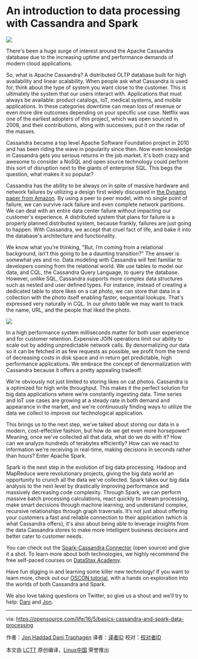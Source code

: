An introduction to data processing with Cassandra and Spark
==============================================================

![](https://opensource.com/sites/default/files/styles/image-full-size/public/images/life/osdc_520x292_opendata_0613mm.png?itok=mzC0Tb28)


There's been a huge surge of interest around the Apache Cassandra database due to the increasing uptime and performance demands of modern cloud applications.

So, what is Apache Cassandra? A distributed OLTP database built for high availability and linear scalability. When people ask what Cassandra is used for, think about the type of system you want close to the customer. This is ultimately the system that our users interact with. Applications that must always be available: product catalogs, IoT, medical systems, and mobile applications. In these categories downtime can mean loss of revenue or even more dire outcomes depending on your specific use case. Netflix was one of the earliest adopters of this project, which was open sourced in 2008, and their contributions, along with successes, put it on the radar of the masses.

Cassandra became a top level Apache Software Foundation project in 2010 and has been riding the wave in popularity since then. Now even knowledge in Cassandra gets you serious returns in the job market. It's both crazy and awesome to consider a NoSQL and open source technology could perform this sort of disruption next to the giants of enterprise SQL. This begs the question, what makes it so popular?

Cassandra has the ability to be always on in spite of massive hardware and network failures by utilizing a design first widely discussed in [the Dynamo paper from Amazon][1]. By using a peer to peer model, with no single point of failure, we can survive rack failure and even complete network partitions. We can deal with an entire data center failure without impacting our customer's experience. A distributed system that plans for failure is a properly planned distributed system, because frankly, failures are just going to happen. With Cassandra, we accept that cruel fact of life, and bake it into the database's architecture and functionality.

We know what you’re thinking, "But, I’m coming from a relational background, isn't this going to be a daunting transition?" The answer is somewhat yes and no. Data modeling with Cassandra will feel familiar to developers coming from the relational world. We use tables to model our data, and CQL, the Cassandra Query Language, to query the database. However, unlike SQL, Cassandra supports more complex data structures such as nested and user defined types. For instance, instead of creating a dedicated table to store likes on a cat photo, we can store that data in a collection with the photo itself enabling faster, sequential lookups. That's expressed very naturally in CQL. In our photo table we may want to track the name, URL, and the people that liked the photo.

![](https://opensource.com/sites/default/files/resize/screen_shot_2016-05-06_at_7.17.33_am-350x198.png)

In a high performance system milliseconds matter for both user experience and for customer retention. Expensive JOIN operations limit our ability to scale out by adding unpredictable network calls. By denormalizing our data so it can be fetched in as few requests as possible, we profit from the trend of decreasing costs in disk space and in return get predictable, high performance applications. We embrace the concept of denormalization with Cassandra because it offers a pretty appealing tradeoff.

We're obviously not just limited to storing likes on cat photos. Cassandra is a optimized for high write throughput. This makes it the perfect solution for big data applications where we’re constantly ingesting data. Time series and IoT use cases are growing at a steady rate in both demand and appearance in the market, and we're continuously finding ways to utilize the data we collect to improve our technological application.

This brings us to the next step, we've talked about storing our data in a modern, cost-effective fashion, but how do we get even more horsepower? Meaning, once we've collected all that data, what do we do with it? How can we analyze hundreds of terabytes efficiently? How can we react to information we're receiving in real-time, making decisions in seconds rather than hours? Enter Apache Spark.

Spark is the next step in the evolution of big data processing. Hadoop and MapReduce were revolutionary projects, giving the big data world an opportunity to crunch all the data we've collected. Spark takes our big data analysis to the next level by drastically improving performance and massively decreasing code complexity. Through Spark, we can perform massive batch processing calculations, react quickly to stream processing, make smart decisions through machine learning, and understand complex, recursive relationships through graph traversals. It’s not just about offering your customers a fast and reliable connection to their application (which is what Cassandra offers), it's also about being able to leverage insights from the data Cassandra stores to make more intelligent business decisions and better cater to customer needs.

You can check out the [Spark-Cassandra Connector][2] (open source) and give it a shot. To learn more about both technologies, we highly recommend the free self-paced courses on [DataStax Academy][3].

Have fun digging in and learning some killer new technology! If you want to learn more, check out our [OSCON tutorial][4], with a hands on exploration into the worlds of both Cassandra and Spark.

We also love taking questions on Twitter, so give us a shout and we’ll try to help: [Dani][5] and [Jon][6].

--------------------------------------------------------------------------------

via: https://opensource.com/life/16/5/basics-cassandra-and-spark-data-processing

作者：[Jon Haddad][a],[Dani Traphagen][b]
译者：[译者ID](https://github.com/译者ID)
校对：[校对者ID](https://github.com/校对者ID)

本文由 [LCTT](https://github.com/LCTT/TranslateProject) 原创编译，[Linux中国](https://linux.cn/) 荣誉推出

[a]: https://twitter.com/rustyrazorblade
[b]: https://opensource.com/users/dtrapezoid
[1]: http://www.allthingsdistributed.com/files/amazon-dynamo-sosp2007.pdf
[2]: https://github.com/datastax/spark-cassandra-connector
[3]: https://academy.datastax.com/
[4]: http://conferences.oreilly.com/oscon/open-source-us/public/schedule/detail/49162
[5]: https://twitter.com/dtrapezoid
[6]: https://twitter.com/rustyrazorblade
